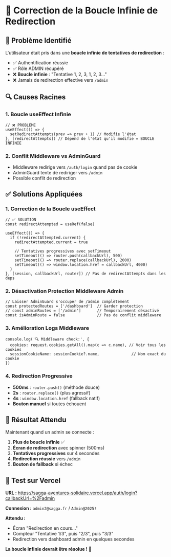 # 🔧 Correction de la Boucle Infinie de Redirection

## 🚨 **Problème Identifié**

L'utilisateur était pris dans une **boucle infinie de tentatives de redirection** :
- ✅ Authentification réussie
- ✅ Rôle ADMIN récupéré 
- ❌ **Boucle infinie** : "Tentative 1, 2, 3, 1, 2, 3..."
- ❌ Jamais de redirection effective vers `/admin`

## 🔍 **Causes Racines**

### 1. **Boucle useEffect Infinie**
```tsx
// ❌ PROBLÈME
useEffect(() => {
  setRedirectAttempts(prev => prev + 1) // Modifie l'état
}, [redirectAttempts]) // Dépend de l'état qu'il modifie = BOUCLE INFINIE
```

### 2. **Conflit Middleware vs AdminGuard**
- Middleware redirige vers `/auth/login` quand pas de cookie
- AdminGuard tente de rediriger vers `/admin`
- Possible conflit de redirection

## ✅ **Solutions Appliquées**

### 1. **Correction de la Boucle useEffect**
```tsx
// ✅ SOLUTION
const redirectAttempted = useRef(false)

useEffect(() => {
  if (!redirectAttempted.current) {
    redirectAttempted.current = true
    
    // Tentatives progressives avec setTimeout
    setTimeout(() => router.push(callbackUrl), 500)
    setTimeout(() => router.replace(callbackUrl), 2000)  
    setTimeout(() => window.location.href = callbackUrl, 4000)
  }
}, [session, callbackUrl, router]) // Pas de redirectAttempts dans les deps
```

### 2. **Désactivation Protection Middleware Admin**
```tsx
// Laisser AdminGuard s'occuper de /admin complètement
const protectedRoutes = ['/dashboard']  // Garder protection
// const adminRoutes = ['/admin']       // Temporairement désactivé
const isAdminRoute = false              // Pas de conflit middleware
```

### 3. **Amélioration Logs Middleware**
```tsx
console.log('🔍 Middleware check:', {
  cookies: request.cookies.getAll().map(c => c.name), // Voir tous les cookies
  sessionCookieName: sessionCookie?.name,              // Nom exact du cookie
})
```

### 4. **Redirection Progressive**
- **500ms** : `router.push()` (méthode douce)
- **2s** : `router.replace()` (plus agressif)  
- **4s** : `window.location.href` (fallback natif)
- **Bouton manuel** si toutes échouent

## 🎯 **Résultat Attendu**

Maintenant quand un admin se connecte :

1. **Plus de boucle infinie** ✅
2. **Écran de redirection** avec spinner (500ms)
3. **Tentatives progressives** sur 4 secondes
4. **Redirection réussie** vers `/admin`
5. **Bouton de fallback** si échec

## 🧪 **Test sur Vercel**

**URL :** https://sagga-aventures-solidaire.vercel.app/auth/login?callbackUrl=%2Fadmin

**Connexion :** `admin2@sagga.fr` / `Admin@2025!`

**Attendu :**
- Écran "Redirection en cours..." 
- Compteur "Tentative 1/3", puis "2/3", puis "3/3"
- Redirection vers dashboard admin en quelques secondes

**La boucle infinie devrait être résolue !** 🎉
